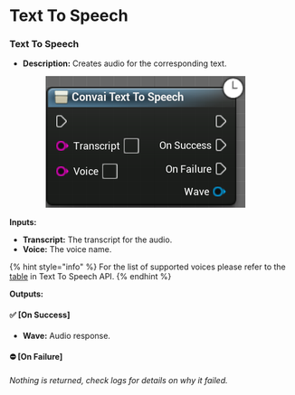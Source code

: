 # Text To Speech

### Text To Speech

*   **Description:** Creates audio for the corresponding text.

    <figure><img src="../../../.gitbook/assets/image (137).png" alt=""><figcaption></figcaption></figure>



**Inputs:**

* **Transcript:** The transcript for the audio.
* **Voice:** The voice name.

{% hint style="info" %}
For the list of supported voices please refer to the [table](broken-reference) in Text To Speech API.
{% endhint %}

**Outputs:**

#### ✅ \[On Success]

* **Wave:** Audio response.

#### ⛔ \[On Failure]&#x20;

_Nothing is returned, check logs for details on why it failed._

